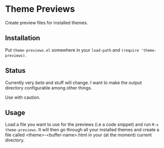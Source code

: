 # Theme Previews

Create preview files for installed themes.

## Installation

Put `theme-previews.el` somewhere in your `load-path` and `(require 'theme-previews)`.

## Status

Currently very *beta* and stuff will change. I want to make the output directory configurable among other things.

Use with caution.

## Usage

Load a file you want to use for the previews (i.e a code snippet) and run
`M-x theme-previews`. It will then go through all your installed themes and create
a file called \<theme\>-\<buffer-name\>.html in your (at the moment) current directory.

